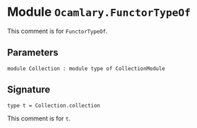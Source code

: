 
# Module `Ocamlary.FunctorTypeOf`

This comment is for `FunctorTypeOf`.


## Parameters

```
module Collection : module type of CollectionModule
```

## Signature

```
type t = Collection.collection
```
This comment is for `t`.
